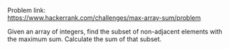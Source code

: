 Problem link: </br>
https://www.hackerrank.com/challenges/max-array-sum/problem

Given an array of integers, find the subset of non-adjacent elements with the maximum sum. Calculate the sum of that subset.